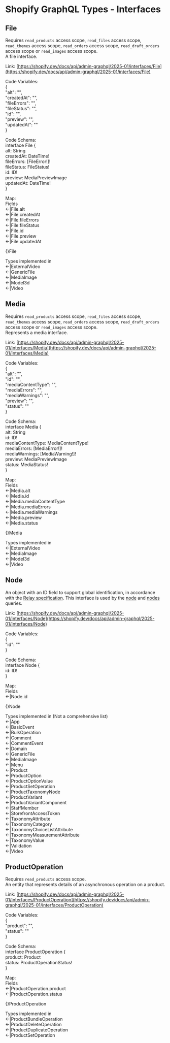 # Shopify GraphQL Types \- Interfaces

## File

Requires `read_products` access scope, `read_files` access scope, `read_themes` access scope, `read_orders` access scope, `read_draft_orders` access scope or `read_images` access scope.  
A file interface.

Link: [https://shopify.dev/docs/api/admin-graphql/2025-01/interfaces/File](https://shopify.dev/docs/api/admin-graphql/2025-01/interfaces/File)

Code Variables:  
{  
	"alt": "",  
	"createdAt": "",  
	"fileErrors": "",  
	"fileStatus": "",  
	"id": "",  
	"preview": "",  
	"updatedAt": ""  
}

Code Schema:  
interface File {  
  alt: String  
  createdAt: DateTime\!  
  fileErrors: \[FileError\!\]\!  
  fileStatus: FileStatus\!  
  id: ID\!  
  preview: MediaPreviewImage  
  updatedAt: DateTime\!  
}

Map:  
Fields  
\<-|File.alt  
\<-|File.createdAt  
\<-|File.fileErrors  
\<-|File.fileStatus  
\<-|File.id  
\<-|File.preview  
\<-|File.updatedAt

{}File

Types implemented in  
\<-|ExternalVideo  
\<-|GenericFile  
\<-|MediaImage  
\<-|Model3d  
\<-|Video

## Media

Requires `read_products` access scope, `read_files` access scope, `read_themes` access scope, `read_orders` access scope, `read_draft_orders` access scope or `read_images` access scope.  
Represents a media interface.

Link: [https://shopify.dev/docs/api/admin-graphql/2025-01/interfaces/Media](https://shopify.dev/docs/api/admin-graphql/2025-01/interfaces/Media)

Code Variables:  
{  
	"alt": "",  
	"id": "",  
	"mediaContentType": "",  
	"mediaErrors": "",  
	"mediaWarnings": "",  
	"preview": "",  
	"status": ""  
}

Code Schema:  
interface Media {  
  alt: String  
  id: ID\!  
  mediaContentType: MediaContentType\!  
  mediaErrors: \[MediaError\!\]\!  
  mediaWarnings: \[MediaWarning\!\]\!  
  preview: MediaPreviewImage  
  status: MediaStatus\!  
}

Map:  
Fields  
\<-|Media.alt  
\<-|Media.id  
\<-|Media.mediaContentType  
\<-|Media.mediaErrors  
\<-|Media.mediaWarnings  
\<-|Media.preview  
\<-|Media.status

{}Media

Types implemented in  
\<-|ExternalVideo  
\<-|MediaImage  
\<-|Model3d  
\<-|Video

## Node

An object with an ID field to support global identification, in accordance with the [Relay specification](https://relay.dev/graphql/objectidentification.htm#sec-Node-Interface). This interface is used by the [node](https://shopify.dev/api/admin-graphql/unstable/queries/node) and [nodes](https://shopify.dev/api/admin-graphql/unstable/queries/nodes) queries.

Link: [https://shopify.dev/docs/api/admin-graphql/2025-01/interfaces/Node](https://shopify.dev/docs/api/admin-graphql/2025-01/interfaces/Node)

Code Variables:  
{  
	"id": ""  
}

Code Schema:  
interface Node {  
  id: ID\!  
}

Map:  
Fields  
\<-|Node.id

{}Node

Types implemented in (Not a comprehensive list)  
\<-|App  
\<-|BasicEvent  
\<-|BulkOperation  
\<-|Comment  
\<-|CommentEvent  
\<-|Domain  
\<-|GenericFile  
\<-|MediaImage  
\<-|Menu  
\<-|Product  
\<-|ProductOption  
\<-|ProductOptionValue  
\<-|ProductSetOperation  
\<-|ProductTaxonomyNode  
\<-|ProductVariant  
\<-|ProductVariantComponent  
\<-|StaffMember  
\<-|StorefrontAccessToken  
\<-|TaxonomyAttribute  
\<-|TaxonomyCategory  
\<-|TaxonomyChoiceListAttribute  
\<-|TaxonomyMeasurementAttribute  
\<-|TaxonomyValue  
\<-|Validation  
\<-|Video

## ProductOperation

Requires `read_products` access scope.  
An entity that represents details of an asynchronous operation on a product.

Link: [https://shopify.dev/docs/api/admin-graphql/2025-01/interfaces/ProductOperation](https://shopify.dev/docs/api/admin-graphql/2025-01/interfaces/ProductOperation)

Code Variables:  
{  
	"product": "",  
	"status": ""  
}

Code Schema:  
interface ProductOperation {  
  product: Product  
  status: ProductOperationStatus\!  
}

Map:  
Fields  
\<-|ProductOperation.product  
\<-|ProductOperation.status

{}ProductOperation

Types implemented in  
\<-|ProductBundleOperation  
\<-|ProductDeleteOperation  
\<-|ProductDuplicateOperation  
\<-|ProductSetOperation

